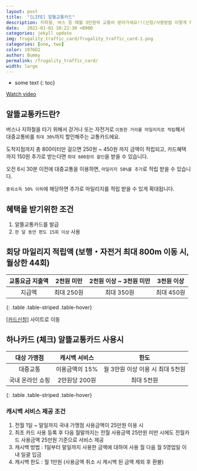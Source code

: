 ```yaml
---
layout: post
title:  "[LIFE] 알뜰교통카드"
description: 지하철, 버스 등 매월 3만원씩 교통비 받아가세요!!(신청/사용방법 이렇게 하시면 돼요)
date:   2021-01-01 10:22:30 +0900
categories: jekyll update
img: frugality_traffic_card/frugality_traffic_card-1.png
categories: [one, two]
color: 1976D2
author: Bummy
permalink: /frugality_traffic_card/
width: large
---
```


* some text
{: toc}

[Watch video](https://www.youtube.com/watch?v=YhJEyh0H-Mg)


## 알뜰교통카드란?

버스나 지하철을 타기 위해서 걷거나 또는 자전거로 ``이동한 거리를 마일리지로 적립``해서 대중교통비를 ``최대 30%``까지 할인해주는 교통카드에요.

도착지점까지 총 800미터만 걸으면 250원 ~ 450원 까지 금액이 적립되고, 카드혜택까지 150원 추가로 받는다면 ``최대 600원의 할인``을 받을 수 있습니다.

오전 6시 30분 이전에 대중교통을 이용하면, ``마일리지 50%를 추가``로 적립 받을 수 있습니다.

``중위소득 50% 이하``에 해당하면 추가로 마일리지를 적립 받을 수 있게 확대됩니다.

## 혜택을 받기위한 조건

1. 알뜰교통카드를 발급
1. ``한 달 동안 편도 15회 이상`` 사용

## 회당 마일리지 적립액 (보행・자전거 최대 800m 이동 시, 월상한 44회)

| 교통요금 지출액 | 2천원 미만 | 2천원 이상 ~ 3천원 미만 | 3천원 이상 |
| :---: | :---: | :---:| :---: |
| 지급액 | 최대 250원 | 최대 350원 | 최대 450원 |
{: .table .table-striped .table-hover}


[[카드신청]][a] 사이트로 이동

## 하나카드 (체크) 알뜰교통카드 사용시

| 대상 가맹점 | 캐시백 서비스 | 한도 |
| :---: | :---: | :---: |
| 대중교통 | 이용금액의 15% | 월 3만원 이상 이용 시 최대 5천원 |
| 국내 온라인 쇼핑 | 2만원당 200원 | 최대 5천원 |
{: .table .table-striped .table-hover}

### 캐시백 서비스 제공 조건

1. 전월 1일 ~ 말일까지 국내 가맹점 사용금액이 25만원 이용 시
1. 최초 카드 사용 등록 후 다음 월말까지는 전월 사용금액 25만원 미만 시에도 전월카드 사용금액 25만원 기준으로 서비스 제공
1. 캐시백 방법 : 1일부터 말일까지 사용한 금액에 대하여 사용 월 다음 월 5영업일 이내 일괄 입금
1. 캐시백 한도 : 월 1만원 (사용금액 취소 시 캐시백 된 금액 제외 후 환불)

[a]: https://www.alcard.kr/

<style>
.page-container {max-width: 1000px}
</style>